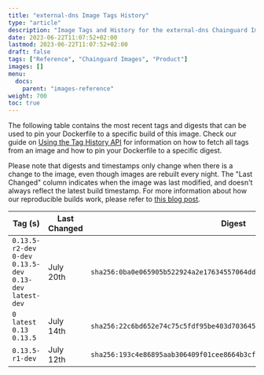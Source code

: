 ```yaml
---
title: "external-dns Image Tags History"
type: "article"
description: "Image Tags and History for the external-dns Chainguard Image"
date: 2023-06-22T11:07:52+02:00
lastmod: 2023-06-22T11:07:52+02:00
draft: false
tags: ["Reference", "Chainguard Images", "Product"]
images: []
menu:
  docs:
    parent: "images-reference"
weight: 700
toc: true
---
```


The following table contains the most recent tags and digests that can be used to pin your Dockerfile to a specific build of this image. Check our guide on [Using the Tag History API](/chainguard/chainguard-images/using-the-tag-history-api/) for information on how to fetch all tags from an image and how to pin your Dockerfile to a specific digest.

Please note that digests and timestamps only change when there is a change to the image, even though images are rebuilt every night. The "Last Changed" column indicates when the image was last modified, and doesn't always reflect the latest build timestamp. For more information about how our reproducible builds work, please refer to [this blog post](https://www.chainguard.dev/unchained/reproducing-chainguards-reproducible-image-builds).

| Tag (s)                                                       | Last Changed | Digest                                                                    |
|---------------------------------------------------------------|--------------|---------------------------------------------------------------------------|
|  `0.13.5-r2-dev` `0-dev` `0.13.5-dev` `0.13-dev` `latest-dev` | July 20th    | `sha256:0ba0e065905b522924a2e17634557064dd11c76f4386ecac5532d9cb03a7622e` |
|  `0` `latest` `0.13` `0.13.5`                                 | July 14th    | `sha256:22c6bd652e74c75c5fdf95be403d703645989945914a1f966167d9fcb071e374` |
|  `0.13.5-r1-dev`                                              | July 12th    | `sha256:193c4e86895aab306409f01cee8664b3cf9d0fb0e5b8d9d2cd0c57d16f863150` |
